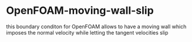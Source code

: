 # OpenFOAM-moving-wall-slip
this boundary conditon for OpenFOAM allows to have a moving wall which imposes the normal velocity while letting the tangent velocities slip
